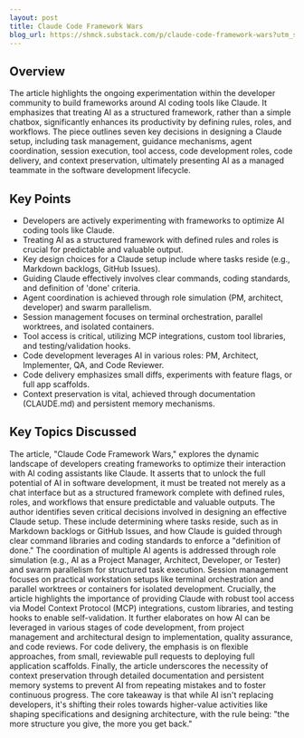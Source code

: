 ```yaml
---
layout: post 
title: Claude Code Framework Wars
blog_url: https://shmck.substack.com/p/claude-code-framework-wars?utm_source=tldrai 
---
```


## Overview

The article highlights the ongoing experimentation within the developer community to build frameworks around AI coding tools like Claude. It emphasizes that treating AI as a structured framework, rather than a simple chatbox, significantly enhances its productivity by defining rules, roles, and workflows. The piece outlines seven key decisions in designing a Claude setup, including task management, guidance mechanisms, agent coordination, session execution, tool access, code development roles, code delivery, and context preservation, ultimately presenting AI as a managed teammate in the software development lifecycle.

## Key Points

- Developers are actively experimenting with frameworks to optimize AI coding tools like Claude.
- Treating AI as a structured framework with defined rules and roles is crucial for predictable and valuable output.
- Key design choices for a Claude setup include where tasks reside (e.g., Markdown backlogs, GitHub Issues).
- Guiding Claude effectively involves clear commands, coding standards, and definition of 'done' criteria.
- Agent coordination is achieved through role simulation (PM, architect, developer) and swarm parallelism.
- Session management focuses on terminal orchestration, parallel worktrees, and isolated containers.
- Tool access is critical, utilizing MCP integrations, custom tool libraries, and testing/validation hooks.
- Code development leverages AI in various roles: PM, Architect, Implementer, QA, and Code Reviewer.
- Code delivery emphasizes small diffs, experiments with feature flags, or full app scaffolds.
- Context preservation is vital, achieved through documentation (CLAUDE.md) and persistent memory mechanisms.

## Key Topics Discussed

The article, "Claude Code Framework Wars," explores the dynamic landscape of developers creating frameworks to optimize their interaction with AI coding assistants like Claude. It asserts that to unlock the full potential of AI in software development, it must be treated not merely as a chat interface but as a structured framework complete with defined rules, roles, and workflows that ensure predictable and valuable outputs. The author identifies seven critical decisions involved in designing an effective Claude setup. These include determining where tasks reside, such as in Markdown backlogs or GitHub Issues, and how Claude is guided through clear command libraries and coding standards to enforce a "definition of done." The coordination of multiple AI agents is addressed through role simulation (e.g., AI as a Project Manager, Architect, Developer, or Tester) and swarm parallelism for structured task execution. Session management focuses on practical workstation setups like terminal orchestration and parallel worktrees or containers for isolated development. Crucially, the article highlights the importance of providing Claude with robust tool access via Model Context Protocol (MCP) integrations, custom libraries, and testing hooks to enable self-validation. It further elaborates on how AI can be leveraged in various stages of code development, from project management and architectural design to implementation, quality assurance, and code reviews. For code delivery, the emphasis is on flexible approaches, from small, reviewable pull requests to deploying full application scaffolds. Finally, the article underscores the necessity of context preservation through detailed documentation and persistent memory systems to prevent AI from repeating mistakes and to foster continuous progress. The core takeaway is that while AI isn't replacing developers, it's shifting their roles towards higher-value activities like shaping specifications and designing architecture, with the rule being: "the more structure you give, the more you get back."

